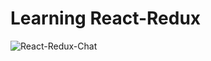 # Learning React-Redux

![React-Redux-Chat](D:\\WORK\\GitHub\\web-bootcamp\\javascript-fundamentals\\ReactLearning\\redux-execirses\\counter-eggheadio\\images\\react-redux-chat.PNG)